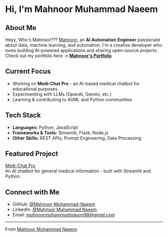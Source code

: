 # Hi, I'm Mahnoor Muhammad Naeem

 <!-- 🔗 **Portfolio:** [mahnoor-portfolio.dev](http://localhost:8080/) -->
<!-- [![Portfolio](https://img.shields.io/badge/Portfolio-Visit-blue)](http://localhost:8080/) -->

<!-- [![Portfolio](https://img.shields.io/badge/Mahnoor's%20Portfolio-Visit%20Now-blue?style=for-the-badge)](https://mahnoor-portfolio.vercel.app) -->


<!-- # Mahnoor's Portfolio -->  
<!-- [![Portfolio](https://img.shields.io/badge/Mahnoor's%20Portfolio-Visit%20Now-blue?style=for-the-badge)](https://mahnoor-portfolio.vercel.app) -->

<!-- [![Mahnoor's Portfolio](https://img.shields.io/badge/Mahnoor's%20Portfolio-Visit-blue?style=for-the-badge)](https://mahnoor-portfolio.vercel.app) -->

## About Me
Heyy, Who's Mahnoor??? [Mahnoor](https://mahnoor-naeem-portfolio.vercel.app), an **AI Automation Engineer** passionate about data, machine learning, and automation.
I'm a creative developer who loves building AI-powered applications and sharing open-source projects.
Check out my portfolio here → [**Mahnoor's Portfolio**](https://mahnoor-naeem-portfolio.vercel.app)

## Current Focus
- Working on **Medi-Chat Pro** - an AI-based medical chatbot for educational purposes
- Experimenting with LLMs (OpenAI, Gemini, etc.)
- Learning & contributing to AI/ML and Python communities

## Tech Stack
- **Languages:** Python, JavaScript
- **Frameworks & Tools:** Streamlit, Flask, Node.js
- **Other Skills:** REST APIs, Prompt Engineering, Data Processing

## Featured Project
[Medi-Chat Pro](https://github.com/Mahnoor-Muhammad-Naeem/medi-chat-pro)  
An AI chatbot for general medical information - built with Streamlit and Python.

## Connect with Me
- GitHub: [@Mahnoor-Muhammad-Naeem](https://github.com/Mahnoor-Muhammad-Naeem)
- LinkedIn: [@Mahnoor Muhammad Naeem](https://www.linkedin.com/in/mahnoor-muhammad-naeem/)
- Email: *mahnoormuhammadnaeem99@gmail.com*

---
From [Mahnoor Muhammad Naeem](https://github.com/Mahnoor-Muhammad-Naeem)
